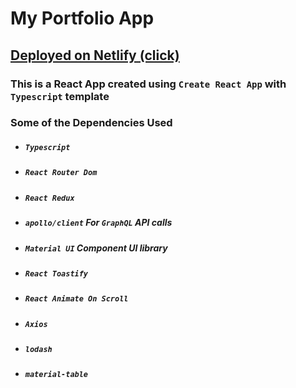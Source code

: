 <h1>My Portfolio App</h1>
<h2><a href="https://online-movie-database.netlify.app" target="_blank">Deployed on Netlify (click)</a></h2>

<h3>This is a React App created using <code>Create React App</code> with <code>Typescript</code> template</h3>
<h3>Some of the Dependencies Used</h3>
<ul>
    <li><h5><code>Typescript</code></h5></li>
    <li><h5><code>React Router Dom</code></h5></li>
    <li><h5><code>React Redux</code></h5></li>
    <li><h5><code>apollo/client</code> For <code>GraphQL</code> API calls</h5></li>
    <li><h5><code>Material UI</code> Component UI library</h5></li>
    <li><h5><code>React Toastify</code></h5></li>
    <li><h5><code>React Animate On Scroll</code></h5></li>
    <li><h5><code>Axios</code></h5></li>
    <li><h5><code>lodash</code></h5></li>
    <li><h5><code>material-table</code></h5></li>
</ul>
